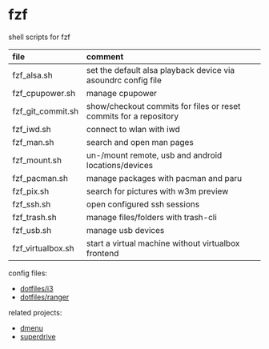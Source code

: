 # fzf

shell scripts for fzf

| file              | comment                                                           |
| :---------------- | :---------------------------------------------------------------- |
| fzf_alsa.sh       | set the default alsa playback device via asoundrc config file     |
| fzf_cpupower.sh   | manage cpupower                                                   |
| fzf_git_commit.sh | show/checkout commits for files or reset commits for a repository |
| fzf_iwd.sh        | connect to wlan with iwd                                          |
| fzf_man.sh        | search and open man pages                                         |
| fzf_mount.sh      | un-/mount remote, usb and android locations/devices               |
| fzf_pacman.sh     | manage packages with pacman and paru                              |
| fzf_pix.sh        | search for pictures with w3m preview                              |
| fzf_ssh.sh        | open configured ssh sessions                                      |
| fzf_trash.sh      | manage files/folders with trash-cli                               |
| fzf_usb.sh        | manage usb devices                                                |
| fzf_virtualbox.sh | start a virtual machine without virtualbox frontend               |

config files:

- [dotfiles/i3](https://github.com/mrdotx/dotfiles/tree/master/.config/i3)
- [dotfiles/ranger](https://github.com/mrdotx/dotfiles/tree/master/.config/ranger)

related projects:

- [dmenu](https://github.com/mrdotx/dmenu)
- [superdrive](https://github.com/mrdotx/superdrive)
